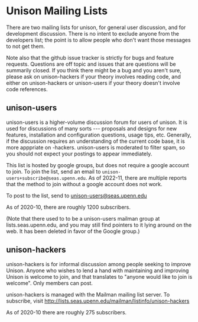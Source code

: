 # Unison Mailing Lists

There are two mailing lists for unison, for general user discussion, and for development discussion.   There is no intent to exclude anyone from the developers list; the point is to allow people who don't want those messages to not get them.

Note also that the github issue tracker is strictly for bugs and feature requests.  Questions are off topic and issues that are questions will be summarily closed.  If you think there might be a bug and you aren't sure, please ask on unison-hackers if your theory involves reading code, and either on unison-hackers or unison-users if your theory doesn't involve code references.

## unison-users

unison-users is a higher-volume discussion forum for users of unison. It is used for discussions of many sorts --- proposals and designs for new features, installation and configuration questions, usage tips, etc.  Generally, if the discussion requires an understanding of the current code base, it is more apppriate on -hackers.   unison-users is moderated to filter spam, so you should not expect your postings to appear immediately.

This list is hosted by google groups, but does not require a google account to join. To join the list, send an email to `unison-users+subscribe@seas.upenn.edu`.   As of 2022-11, there are multiple reports that the method to join without a google account does not work.

To post to the list, send to unison-users@seas.upenn.edu

As of 2020-10, there are roughly 1200 subscribers.

(Note that there used to to be a unison-users mailman group at lists.seas.upenn.edu, and you may still find pointers to it lying around on the web. It has been deleted in favor of the Google group.)

## unison-hackers

unison-hackers is for informal discussion among people seeking to improve Unison.  Anyone who wishes to lend a hand with maintaining and improving Unison is welcome to join, and that translates to "anyone would like to join is welcome".  Only members can post.

unison-hackers is managed with the Mailman mailing list server.  To subscribe, visit http://lists.seas.upenn.edu/mailman/listinfo/unison-hackers

As of 2020-10 there are roughly 275 subscribers.